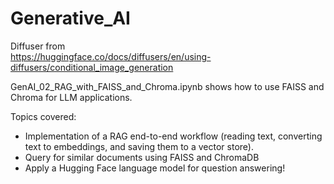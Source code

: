 # Generative_AI


Diffuser from  
https://huggingface.co/docs/diffusers/en/using-diffusers/conditional_image_generation


GenAI_02_RAG_with_FAISS_and_Chroma.ipynb shows how to use FAISS and Chroma for LLM applications.

Topics covered:
- Implementation of a RAG end-to-end workflow (reading text, converting text to embeddings, and saving them to a vector store).
- Query for similar documents using FAISS and ChromaDB
- Apply a Hugging Face language model for question answering!

